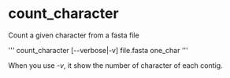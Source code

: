 # count_character
Count a given character from a fasta file

'''
count_character [--verbose|-v] file.fasta one_char
'''

When you use *-v*, it show the number of character of each contig.
